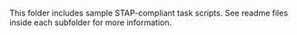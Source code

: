 This folder includes sample STAP-compliant task scripts.
See readme files inside each subfolder for more information.
